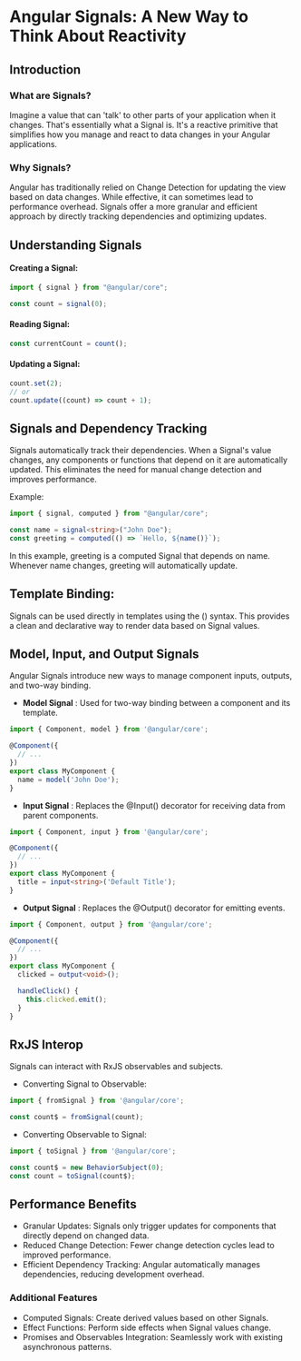 # Angular Signals: A New Way to Think About Reactivity

## Introduction

### What are Signals?

Imagine a value that can 'talk' to other parts of your application when it changes. That's essentially what a Signal is. It's a reactive primitive that simplifies how you manage and react to data changes in your Angular applications.

### Why Signals?

Angular has traditionally relied on Change Detection for updating the view based on data changes. While effective, it can sometimes lead to performance overhead. Signals offer a more granular and efficient approach by directly tracking dependencies and optimizing updates.

## Understanding Signals

#### Creating a Signal:

```typescript
import { signal } from "@angular/core";

const count = signal(0);
```

#### Reading Signal:

```typescript
const currentCount = count();
```

#### Updating a Signal:

```typescript
count.set(2);
// or
count.update((count) => count + 1);
```

## Signals and Dependency Tracking

Signals automatically track their dependencies. When a Signal's value changes, any components or functions that depend on it are automatically updated. This eliminates the need for manual change detection and improves performance.

Example:

```typescript
import { signal, computed } from "@angular/core";

const name = signal<string>("John Doe");
const greeting = computed(() => `Hello, ${name()}`);
```

In this example, greeting is a computed Signal that depends on name. Whenever name changes, greeting will automatically update.

## Template Binding:

Signals can be used directly in templates using the () syntax. This provides a clean and declarative way to render data based on Signal values.

## Model, Input, and Output Signals
Angular Signals introduce new ways to manage component inputs, outputs, and two-way binding.

- **Model Signal** : Used for two-way binding between a component and its template.
```typescript
import { Component, model } from '@angular/core';

@Component({
  // ...
})
export class MyComponent {
  name = model('John Doe');
}
```
- **Input Signal** : Replaces the @Input() decorator for receiving data from parent components.
```typescript
import { Component, input } from '@angular/core';

@Component({
  // ...
})
export class MyComponent {
  title = input<string>('Default Title');
}
```
- **Output Signal** : Replaces the @Output() decorator for emitting events.
```typescript
import { Component, output } from '@angular/core';

@Component({
  // ...
})
export class MyComponent {
  clicked = output<void>();

  handleClick() {
    this.clicked.emit();
  }
}
```

## RxJS Interop
Signals can interact with RxJS observables and subjects.
- Converting Signal to Observable:
```typescript
import { fromSignal } from '@angular/core';

const count$ = fromSignal(count);
```

- Converting Observable to Signal:
```typescript
import { toSignal } from '@angular/core';

const count$ = new BehaviorSubject(0);
const count = toSignal(count$);
```

## Performance Benefits

- Granular Updates: Signals only trigger updates for components that directly depend on changed data.
- Reduced Change Detection: Fewer change detection cycles lead to improved performance.
- Efficient Dependency Tracking: Angular automatically manages dependencies, reducing development overhead.

### Additional Features

- Computed Signals: Create derived values based on other Signals.
- Effect Functions: Perform side effects when Signal values change.
- Promises and Observables Integration: Seamlessly work with existing asynchronous patterns.
